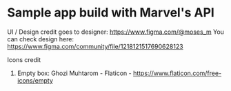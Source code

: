 # Sample app build with Marvel's API 

UI / Design credit goes to designer: https://www.figma.com/@moses_m
You can check design here: https://www.figma.com/community/file/1218121517690628123

Icons credit

1. Empty box: Ghozi Muhtarom - Flaticon - https://www.flaticon.com/free-icons/empty

